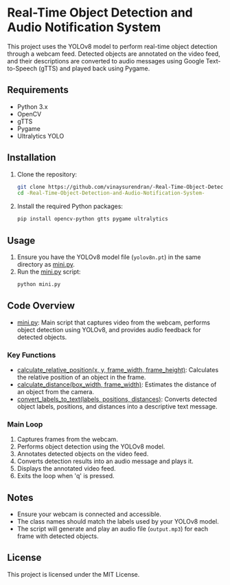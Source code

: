 # Real-Time Object Detection and Audio Notification System

This project uses the YOLOv8 model to perform real-time object detection through a webcam feed. Detected objects are annotated on the video feed, and their descriptions are converted to audio messages using Google Text-to-Speech (gTTS) and played back using Pygame.

## Requirements

- Python 3.x
- OpenCV
- gTTS
- Pygame
- Ultralytics YOLO

## Installation

1. Clone the repository:
    ```sh
    git clone https://github.com/vinaysurendran/-Real-Time-Object-Detection-and-Audio-Notification-System-.git
    cd -Real-Time-Object-Detection-and-Audio-Notification-System-
    ```

2. Install the required Python packages:
    ```sh
    pip install opencv-python gtts pygame ultralytics
    ```

## Usage

1. Ensure you have the YOLOv8 model file (`yolov8n.pt`) in the same directory as [mini.py](http://_vscodecontentref_/0).
2. Run the [mini.py](http://_vscodecontentref_/1) script:
    ```sh
    python mini.py
    ```

## Code Overview

- [mini.py](http://_vscodecontentref_/2): Main script that captures video from the webcam, performs object detection using YOLOv8, and provides audio feedback for detected objects.

### Key Functions

- [calculate_relative_position(x, y, frame_width, frame_height)](http://_vscodecontentref_/3): Calculates the relative position of an object in the frame.
- [calculate_distance(box_width, frame_width)](http://_vscodecontentref_/4): Estimates the distance of an object from the camera.
- [convert_labels_to_text(labels, positions, distances)](http://_vscodecontentref_/5): Converts detected object labels, positions, and distances into a descriptive text message.

### Main Loop

1. Captures frames from the webcam.
2. Performs object detection using the YOLOv8 model.
3. Annotates detected objects on the video feed.
4. Converts detection results into an audio message and plays it.
5. Displays the annotated video feed.
6. Exits the loop when 'q' is pressed.

## Notes

- Ensure your webcam is connected and accessible.
- The class names should match the labels used by your YOLOv8 model.
- The script will generate and play an audio file (`output.mp3`) for each frame with detected objects.

## License

This project is licensed under the MIT License.